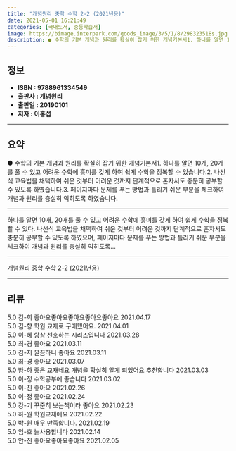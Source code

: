 ```yaml
---
title: "개념원리 중학 수학 2-2 (2021년용)"
date: 2021-05-01 16:21:49
categories: [국내도서, 중등학습서]
image: https://bimage.interpark.com/goods_image/3/5/1/8/298323518s.jpg
description: ● 수학의 기본 개념과 원리를 확실히 잡기 위한 개념기본서1. 하나를 알면 10개, 20개를 풀 수 있고 어려운 수학에 흥미를 갖게 하여 쉽게 수학을 정복할 수 있습니다.2. 나선식 교육법을 채택하여 쉬운 것부터 어려운 것까지 단계적으로 혼자서도 충분히 공부할 수 있도록 하였습니다.3
---
```


## **정보**

- **ISBN : 9788961334549**
- **출판사 : 개념원리**
- **출판일 : 20190101**
- **저자 : 이홍섭**

------



## **요약**

●  수학의 기본 개념과 원리를 확실히 잡기 위한 개념기본서1. 하나를 알면 10개, 20개를 풀 수 있고 어려운 수학에 흥미를 갖게 하여 쉽게 수학을 정복할 수 있습니다.2. 나선식 교육법을 채택하여 쉬운 것부터 어려운 것까지 단계적으로 혼자서도 충분히 공부할 수 있도록 하였습니다.3. 페이지마다 문제를 푸는 방법과 틀리기 쉬운 부분을 체크하여 개념과 원리를 충실히 익히도록 하였습니다.

------

하나를 알면 10개, 20개를 풀 수 있고 어려운 수학에 흥미를 갖게 하여 쉽게 수학을 정복할 수 있다. 나선식 교육법을 채택하여 쉬운 것부터 어려운 것까지 단계적으로 혼자서도 충분히 공부할 수 있도록 하였으며, 페이지마다 문제를 푸는 방법과 틀리기 쉬운 부분을 체크하여 개념과 원리를 충실히 익히도록... 

------


개념원리 중학 수학 2-2 (2021년용) 

------


## **리뷰** 

5.0 김-희 좋아요좋아요좋아요좋아요좋아요 2021.04.17 <br/>5.0 김-향 학원 교재로 구매했어요.  2021.04.01 <br/>5.0 이-혜 항상 선호하는 시리즈입니다 2021.03.28 <br/>5.0 최-경 좋아요 2021.03.11 <br/>5.0 김-지 깔끔하니 좋아요 2021.03.11 <br/>5.0 최-경 좋아요 2021.03.07 <br/>5.0 방-하 좋은 교재네요 개념을 확실히 알게 되었어요 추천합니다 2021.03.03 <br/>5.0 이-정 수학공부에 좋습니다  2021.03.02 <br/>5.0 이-진 좋아요 2021.02.26 <br/>5.0 이-정 좋아요 2021.02.24 <br/>5.0 강-기 꾸준히 보는책이라 좋아요 2021.02.23 <br/>5.0 하-원 학원교재에요 2021.02.22 <br/>5.0 박-원 매우 만족합니다. 2021.02.19 <br/>5.0 임-호 늘사용합니다 2021.02.14 <br/>5.0 안-진 좋아요좋아요좋아요  2021.02.05 <br/>